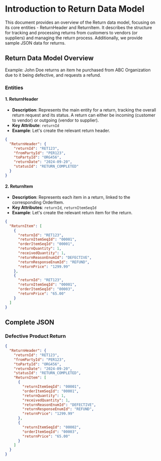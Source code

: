 # Introduction to Return Data Model

This document provides an overview of the Return data model, focusing on its core entities - ReturnHeader and ReturnItem. It describes the structure for tracking and processing returns from customers to vendors (or suppliers) and managing the return process. Additionally, we provide sample JSON data for returns.

## Return Data Model Overview

Example: John Doe returns an item he purchased from ABC Organization due to it being defective, and requests a refund.

### Entities
#### 1. ReturnHeader
- **Description**: Represents the main entity for a return, tracking the overall return request and its status. A return can either be incoming (customer to vendor) or outgoing (vendor to supplier).
- **Key Attribute**: `returnId`
- **Example**: Let's create the relevant return header.
```json
{
  "ReturnHeader": {
    "returnId": "RET123",
    "fromPartyId": "PER123",
    "toPartyId": "ORG456",
    "returnDate": "2024-09-20",
    "statusId": "RETURN_COMPLETED"
  }
}
```

#### 2. ReturnItem
- **Description**: Represents each item in a return, linked to the corresponding OrderItem.
- **Key Attributes**: `returnId`, `returnItemSeqId`
- **Example**: Let's create the relevant return item for the return.
```json
{
  "ReturnItem": [
    {
      "returnId": "RET123",
      "returnItemSeqId": "00001",
      "orderItemSeqId": "00001",
      "returnQuantity": 1,
      "receivedQuantity": 1,
      "returnReasonEnumId": "DEFECTIVE",
      "returnResponseEnumId": "REFUND",
      "returnPrice": "1299.99"
    },
    {
      "returnId": "RET123",
      "returnItemSeqId": "00001",
      "orderItemSeqId": "00003",
      "returnPrice": "65.00"
    }
  ]
}
```

## Complete JSON
### Defective Product Return
```json
{
  "ReturnHeader": {
    "returnId": "RET123",
    "fromPartyId": "PER123",
    "toPartyId": "ORG456",
    "returnDate": "2024-09-20",
    "statusId": "RETURN_COMPLETED",
    "ReturnItem": [
      {
        "returnItemSeqId": "00001",
        "orderItemSeqId": "00001",
        "returnQuantity": 1,
        "receivedQuantity": 1,
        "returnReasonEnumId": "DEFECTIVE",
        "returnResponseEnumId": "REFUND",
        "returnPrice": "1299.99"
      },
      {
        "returnItemSeqId": "00002",
        "orderItemSeqId": "00003",
        "returnPrice": "65.00"
      }
    ]
  }
}
```